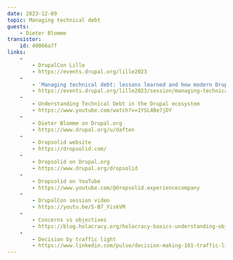 ```yaml
---
date: 2023-12-09
topic: Managing technical debt
guests:
    - Dieter Blomme
transistor:
    id: 40066a7f
links:
    -
        - DrupalCon Lille
        - https://events.drupal.org/lille2023
    -
        - 'Managing technical debt: lessons learned and how modern Drupal helps you'
        - https://events.drupal.org/lille2023/session/managing-technical-debt-lessons-learned-and-how-modern-drupal-helps-you
    -
        - Understanding Technical Debt in the Drupal ecosystem
        - https://www.youtube.com/watch?v=1YSL4Be7jDY
    -
        - Dieter Blomme on Drupal.org
        - https://www.drupal.org/u/daften
    -
        - Dropsolid website
        - https://dropsolid.com/
    -
        - Dropsolid on Drupal.org
        - https://www.drupal.org/dropsolid
    -
        - Dropsolid on YouTube
        - https://www.youtube.com/@dropsolid.experiencecompany
    -
        - DrupalCon session video
        - https://youtu.be/S-B7_YiskVM
    -
        - Concerns vs objectives
        - https://blog.holacracy.org/holacracy-basics-understanding-objections-d87b579d00d1
    -
        - Decision by traffic light
        - https://www.linkedin.com/pulse/decision-making-101-traffic-lights-puppy-case-study-valerio-magliulo
---
```

